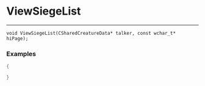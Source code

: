 # ViewSiegeList
---
```
void ViewSiegeList(CSharedCreatureData* talker, const wchar_t* hiPage);
```

### Examples
```cpp - C++
{

}
```
